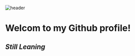 ![header](https://capsule-render.vercel.app/api?type=waving&color=B897FF&height=300&section=header&text=Pluswick&fontSize=90)
# Welcom to my Github profile!
## _Still Leaning_
